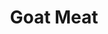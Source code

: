 ---
title: Goat Meat
description: delicious nigerian vegetable soup
featured-image: /uploads/beef-stew.jpg
theme: Meat
---